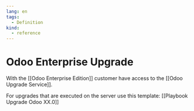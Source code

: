 ```yaml
---
lang: en
tags:
  - Definition
kind:
  - reference
---
```


# Odoo Enterprise Upgrade

With the [[Odoo Enterprise Edition]] customer have access to the [[Odoo Upgrade Service]].

For upgrades that are executed on the server use this template: [[Playbook Upgrade Odoo XX.0]]
